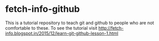 # fetch-info-github
This is a tutorial repository to teach git and github to people who are not comfortable to these.
To see the tutorial visit http://fetch-info.blogspot.in/2015/12/learn-git-github-lesson-1.html
